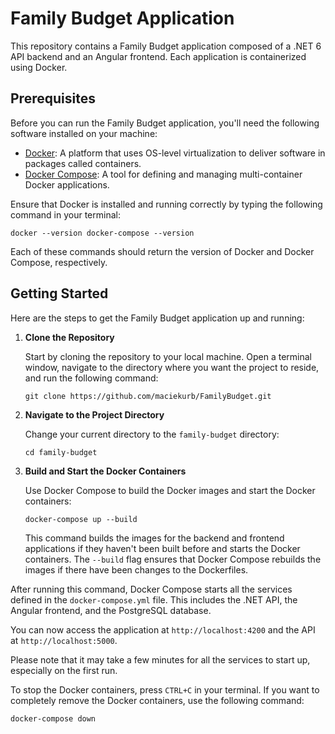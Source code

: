 Family Budget Application
=========================

This repository contains a Family Budget application composed of a .NET 6 API backend and an Angular frontend. Each application is containerized using Docker.

Prerequisites
-------------

Before you can run the Family Budget application, you'll need the following software installed on your machine:

*   [Docker](https://www.docker.com/get-started): A platform that uses OS-level virtualization to deliver software in packages called containers.
*   [Docker Compose](https://docs.docker.com/compose/install/): A tool for defining and managing multi-container Docker applications.

Ensure that Docker is installed and running correctly by typing the following command in your terminal:

`docker --version docker-compose --version`

Each of these commands should return the version of Docker and Docker Compose, respectively.

Getting Started
---------------

Here are the steps to get the Family Budget application up and running:

1.  **Clone the Repository**
    
    Start by cloning the repository to your local machine. Open a terminal window, navigate to the directory where you want the project to reside, and run the following command:
    
    `git clone https://github.com/maciekurb/FamilyBudget.git`
        
2.  **Navigate to the Project Directory**
    
    Change your current directory to the `family-budget` directory:
        
    `cd family-budget`
    
3.  **Build and Start the Docker Containers**
    
    Use Docker Compose to build the Docker images and start the Docker containers:
        
    `docker-compose up --build`
    
    This command builds the images for the backend and frontend applications if they haven't been built before and starts the Docker containers. The `--build` flag ensures that Docker Compose rebuilds the images if there have been changes to the Dockerfiles.
    

After running this command, Docker Compose starts all the services defined in the `docker-compose.yml` file. This includes the .NET API, the Angular frontend, and the PostgreSQL database.

You can now access the application at `http://localhost:4200` and the API at `http://localhost:5000`.

Please note that it may take a few minutes for all the services to start up, especially on the first run.

To stop the Docker containers, press `CTRL+C` in your terminal. If you want to completely remove the Docker containers, use the following command:

`docker-compose down`
